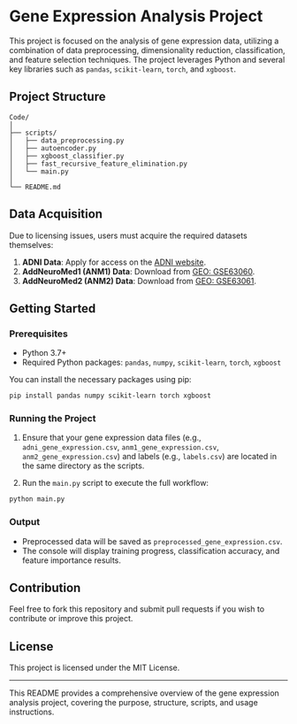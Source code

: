 # Gene Expression Analysis Project

This project is focused on the analysis of gene expression data, utilizing a combination of data preprocessing, dimensionality reduction, classification, and feature selection techniques. The project leverages Python and several key libraries such as `pandas`, `scikit-learn`, `torch`, and `xgboost`.

## Project Structure

```
Code/
│
├── scripts/
│   ├── data_preprocessing.py
│   ├── autoencoder.py
│   ├── xgboost_classifier.py
│   ├── fast_recursive_feature_elimination.py
│   └── main.py
│
└── README.md
```
## Data Acquisition

Due to licensing issues, users must acquire the required datasets themselves:

1. **ADNI Data**: Apply for access on the [ADNI website](https://adni.loni.usc.edu).
2. **AddNeuroMed1 (ANM1) Data**: Download from [GEO: GSE63060](https://www.ncbi.nlm.nih.gov/geo/query/acc.cgi?acc=GSE63060).
3. **AddNeuroMed2 (ANM2) Data**: Download from [GEO: GSE63061](https://www.ncbi.nlm.nih.gov/geo/query/acc.cgi?acc=GSE63061).

## Getting Started

### Prerequisites

- Python 3.7+
- Required Python packages: `pandas`, `numpy`, `scikit-learn`, `torch`, `xgboost`

You can install the necessary packages using pip:

```sh
pip install pandas numpy scikit-learn torch xgboost
```

### Running the Project

1. Ensure that your gene expression data files (e.g., `adni_gene_expression.csv`, `anm1_gene_expression.csv`, `anm2_gene_expression.csv`) and labels (e.g., `labels.csv`) are located in the same directory as the scripts.

2. Run the `main.py` script to execute the full workflow:

```sh
python main.py
```

### Output

- Preprocessed data will be saved as `preprocessed_gene_expression.csv`.
- The console will display training progress, classification accuracy, and feature importance results.

## Contribution

Feel free to fork this repository and submit pull requests if you wish to contribute or improve this project.

## License

This project is licensed under the MIT License.

---

This README provides a comprehensive overview of the gene expression analysis project, covering the purpose, structure, scripts, and usage instructions.
